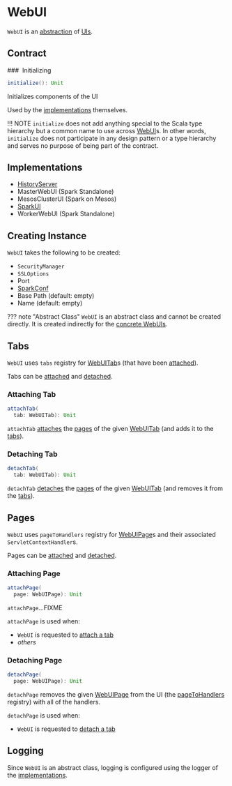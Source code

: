 # WebUI

`WebUI` is an [abstraction](#contract) of [UIs](#implementations).

## Contract

### <span id="initialize"> Initializing

```scala
initialize(): Unit
```

Initializes components of the UI

Used by the [implementations](#implementations) themselves.

!!! NOTE
    `initialize` does not add anything special to the Scala type hierarchy but a common name to use across [WebUI](#implementations)s.
    In other words, `initialize` does not participate in any design pattern or a type hierarchy and serves no purpose of being part of the contract.

## Implementations

* [HistoryServer](../history-server/HistoryServer.md)
* MasterWebUI (Spark Standalone)
* MesosClusterUI (Spark on Mesos)
* [SparkUI](SparkUI.md)
* WorkerWebUI (Spark Standalone)

## Creating Instance

`WebUI` takes the following to be created:

* <span id="securityManager"> `SecurityManager`
* <span id="sslOptions"> `SSLOptions`
* <span id="port"> Port
* <span id="conf"> [SparkConf](../SparkConf.md)
* <span id="basePath"> Base Path (default: empty)
* <span id="name"> Name (default: empty)

??? note "Abstract Class"
    `WebUI` is an abstract class and cannot be created directly. It is created indirectly for the [concrete WebUIs](#implementations).

## <span id="tabs"><span id="getTabs"> Tabs

`WebUI` uses `tabs` registry for [WebUITab](WebUITab.md)s (that have been [attached](#attachTab)).

Tabs can be [attached](#attachTab) and [detached](#detachTab).

### <span id="attachTab"> Attaching Tab

```scala
attachTab(
  tab: WebUITab): Unit
```

`attachTab` [attaches](#attachPage) the [pages](WebUITab.md#pages) of the given [WebUITab](WebUITab.md) (and adds it to the [tabs](#tabs)).

### <span id="detachTab"> Detaching Tab

```scala
detachTab(
  tab: WebUITab): Unit
```

`detachTab` [detaches](#detachPage) the [pages](WebUITab.md#pages) of the given [WebUITab](WebUITab.md) (and removes it from the [tabs](#tabs)).

## <span id="pageToHandlers"> Pages

`WebUI` uses `pageToHandlers` registry for [WebUIPage](WebUIPage.md)s and their associated `ServletContextHandler`s.

Pages can be [attached](#attachPage) and [detached](#detachPage).

### <span id="attachPage"> Attaching Page

```scala
attachPage(
  page: WebUIPage): Unit
```

`attachPage`...FIXME

`attachPage` is used when:

* `WebUI` is requested to [attach a tab](#attachTab)
* _others_

### <span id="detachPage"> Detaching Page

```scala
detachPage(
  page: WebUIPage): Unit
```

`detachPage` removes the given [WebUIPage](WebUIPage.md) from the UI (the [pageToHandlers](#pageToHandlers) registry) with all of the handlers.

`detachPage` is used when:

* `WebUI` is requested to [detach a tab](#detachTab)

## Logging

Since `WebUI` is an abstract class, logging is configured using the logger of the [implementations](#implementations).
